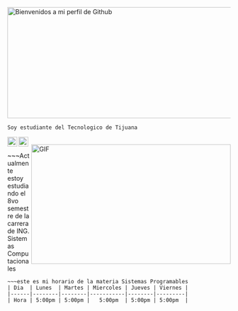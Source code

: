 <a href="https://cooltext.com"><img src="https://images.cooltext.com/5466335.png" width="1601" height="251" alt="Bienvenidos a mi perfil 
                   de Github " /></a>
~~~                  
Soy estudiante del Tecnologico de Tijuana
~~~
<a>
  <a href="https://www.reddit.com/user/Marco-Antonio97">
  <img align="left" alt=" Reddit" width="22px" src="https://cdn.jsdelivr.net/npm/simple-icons@v3/icons/reddit.svg" />
</a>
  <a>
     <a href="https://www.facebook.com/marcoantonio.rodriguezmedrano/">
  <img align="left" alt=" Reddit" width="22px" src="https://cdn.jsdelivr.net/npm/simple-icons@v3/icons/facebook.svg" />
    </a>
<br />
<img align="right" height="270px" width="450px" alt="GIF" src="https://feelthebrain.files.wordpress.com/2016/02/anigif_mobile_0c2771ef631e2454487bd08591aeb258-6.gif" />
<br />
    ~~~Actualmente estoy estudiando el 8vo semestre de la carrera de ING. Sistemas Computacionales
       
~~~Estoy cursando la materia Sistemas Programables con el docente Rene Solis, este es su perfil de Githyb[ http://github.com/IoTeacher ]
~~~este es mi horario de la materia Sistemas Programables
| Dia  | Lunes  | Martes | Miercoles | Jueves | Viernes |
|------|--------|--------|-----------|--------|---------|
| Hora | 5:00pm | 5:00pm |   5:00pm  | 5:00pm | 5:00pm  |


